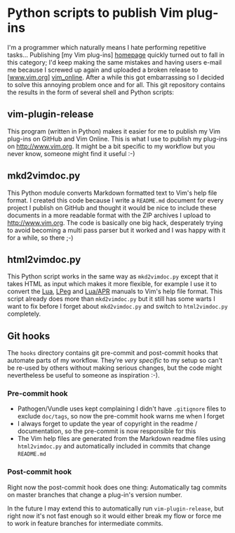 # Python scripts to publish Vim plug-ins

I'm a programmer which naturally means I hate performing repetitive tasks... Publishing [my Vim plug-ins] [homepage] quickly turned out to fall in this category; I'd keep making the same mistakes and having users e-mail me because I screwed up again and uploaded a broken release to [www.vim.org] [vim_online]. After a while this got embarrassing so I decided to solve this annoying problem once and for all. This git repository contains the results in the form of several shell and Python scripts:

## vim-plugin-release

This program (written in Python) makes it easier for me to publish my Vim plug-ins on GitHub and Vim Online. This is what I use to publish my plug-ins on <http://www.vim.org>. It might be a bit specific to my workflow but you never know, someone might find it useful :-)

## mkd2vimdoc.py

This Python module converts Markdown formatted text to Vim's help file format. I created this code because I write a `README.md` document for every project I publish on GitHub and thought it would be nice to include these documents in a more readable format with the ZIP archives I upload to <http://www.vim.org>. The code is basically one big hack, desperately trying to avoid becoming a multi pass parser but it worked and I was happy with it for a while, so there ;-)

## html2vimdoc.py

This Python script works in the same way as `mkd2vimdoc.py` except that it takes HTML as input which makes it more flexible, for example I use it to convert the [Lua](http://www.lua.org/manual/5.1/manual.html), [LPeg](http://www.inf.puc-rio.br/~roberto/lpeg/lpeg.html) and [Lua/APR](http://peterodding.com/code/lua/apr/docs) manuals to Vim's help file format. This script already does more than `mkd2vimdoc.py` but it still has some warts I want to fix before I forget about `mkd2vimdoc.py` and switch to `html2vimdoc.py` completely.

## Git hooks

The `hooks` directory contains git pre-commit and post-commit hooks that automate parts of my workflow. They're *very specific* to my setup so can't be re-used by others without making serious changes, but the code might nevertheless be useful to someone as inspiration :-).

### Pre-commit hook

 * Pathogen/Vundle uses kept complaining I didn't have `.gitignore` files to exclude `doc/tags`, so now the pre-commit hook warns me when I forget
 * I always forget to update the year of copyright in the readme / documentation, so the pre-commit is now responsible for this
 * The Vim help files are generated from the Markdown readme files using `html2vimdoc.py` and automatically included in commits that change `README.md`

### Post-commit hook

Right now the post-commit hook does one thing: Automatically tag commits on master branches that change a plug-in's version number.

In the future I may extend this to automatically run `vim-plugin-release`, but right now it's not fast enough so it would either break my flow or force me to work in feature branches for intermediate commits.


[homepage]: http://peterodding.com/code/vim/
[vim_online]: http://www.vim.org/account/profile.php?user_id=14483
